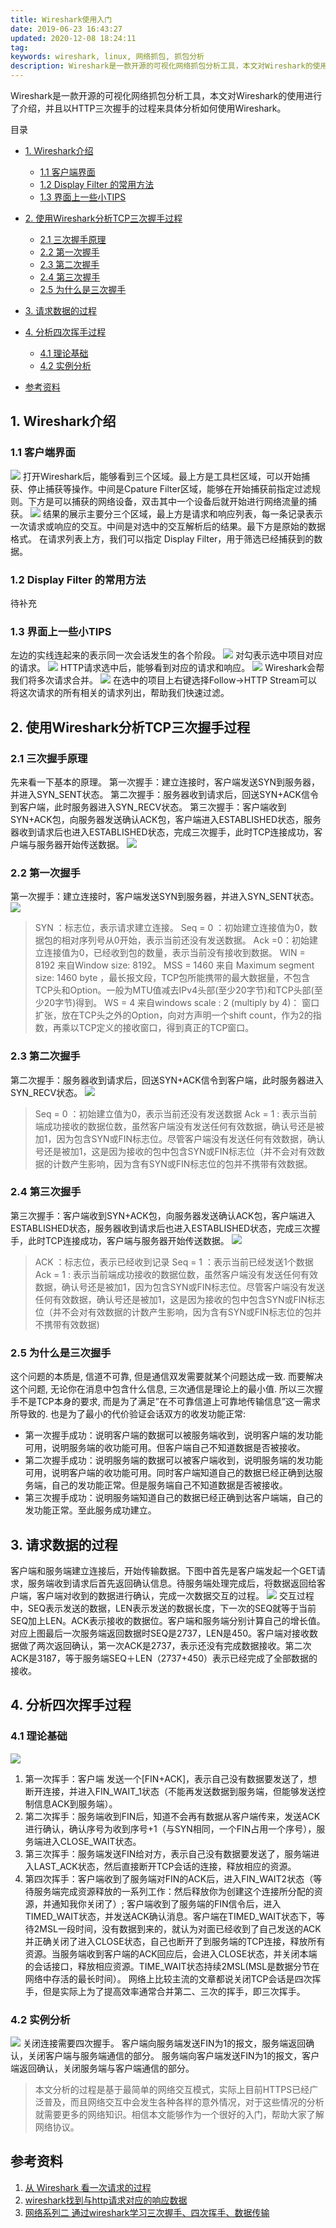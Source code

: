 ```yaml
---
title: Wireshark使用入门
date: 2019-06-23 16:43:27
updated: 2020-12-08 18:24:11
tag: 
keywords: wireshark, linux, 网络抓包, 抓包分析
description: Wireshark是一款开源的可视化网络抓包分析工具，本文对Wireshark的使用进行了介绍，并且以HTTP三次握手的过程来具体分析如何使用Wireshark。
---
```


Wireshark是一款开源的可视化网络抓包分析工具，本文对Wireshark的使用进行了介绍，并且以HTTP三次握手的过程来具体分析如何使用Wireshark。

<!-- more -->

目录

* [1. Wireshark介绍](#1-wireshark介绍)
  * [1.1 客户端界面](#11-客户端界面)
  * [1.2 Display Filter 的常用方法](#12-display-filter-的常用方法)
  * [1.3 界面上一些小TIPS](#13-界面上一些小tips)

* [2. 使用Wireshark分析TCP三次握手过程](#2-使用wireshark分析tcp三次握手过程)
  * [2.1 三次握手原理](#21-三次握手原理)
  * [2.2 第一次握手](#22-第一次握手)
  * [2.3 第二次握手](#23-第二次握手)
  * [2.4 第三次握手](#24-第三次握手)
  * [2.5 为什么是三次握手](#25-为什么是三次握手)

* [3. 请求数据的过程](#3-请求数据的过程)
* [4. 分析四次挥手过程](#4-分析四次挥手过程)
  * [4.1 理论基础](#41-理论基础)
  * [4.2 实例分析](#42-实例分析)

* [参考资料](#参考资料)



## 1. Wireshark介绍

### 1.1 客户端界面

![](20190623-wireshark-tcp-http/39469-20190623164341744-1675801967.png)
打开Wireshark后，能够看到三个区域。最上方是工具栏区域，可以开始捕获、停止捕获等操作。中间是Cpature Filter区域，能够在开始捕获前指定过滤规则。下方是可以捕获的网络设备，双击其中一个设备后就开始进行网络流量的捕获。
![](20190623-wireshark-tcp-http/39469-20190623164405118-1187167593.png)
结果的展示主要分三个区域，最上方是请求和响应列表，每一条记录表示一次请求或响应的交互。中间是对选中的交互解析后的结果。最下方是原始的数据格式。
在请求列表上方，我们可以指定 Display Filter，用于筛选已经捕获到的数据。

### 1.2 Display Filter 的常用方法
待补充

### 1.3 界面上一些小TIPS
左边的实线连起来的表示同一次会话发生的各个阶段。
![](20190623-wireshark-tcp-http/39469-20190623164445658-1001676679.png)
对勾表示选中项目对应的请求。
![](20190623-wireshark-tcp-http/39469-20190623164525930-937728395.png)
HTTP请求选中后，能够看到对应的请求和响应。
![](20190623-wireshark-tcp-http/39469-20190623164542934-609310321.png)
Wireshark会帮我们将多次请求合并。
![](20190623-wireshark-tcp-http/39469-20190623164559288-259932833.png)
在选中的项目上右键选择Follow->HTTP Stream可以将这次请求的所有相关的请求列出，帮助我们快速过滤。

## 2. 使用Wireshark分析TCP三次握手过程

### 2.1 三次握手原理
先来看一下基本的原理。
第一次握手：建立连接时，客户端发送SYN到服务器，并进入SYN_SENT状态。
第二次握手：服务器收到请求后，回送SYN+ACK信令到客户端，此时服务器进入SYN_RECV状态。
第三次握手：客户端收到SYN+ACK包，向服务器发送确认ACK包，客户端进入ESTABLISHED状态，服务器收到请求后也进入ESTABLISHED状态，完成三次握手，此时TCP连接成功，客户端与服务器开始传送数据。
![](20190623-wireshark-tcp-http/39469-20190623164716586-1129658078.png)

### 2.2 第一次握手
第一次握手：建立连接时，客户端发送SYN到服务器，并进入SYN_SENT状态。
![](20190623-wireshark-tcp-http/39469-20190623164745118-1762839127.png)

> SYN ：标志位，表示请求建立连接。
Seq = 0 ：初始建立连接值为0，数据包的相对序列号从0开始，表示当前还没有发送数据。
Ack =0：初始建立连接值为0，已经收到包的数量，表示当前没有接收到数据。
WIN = 8192 来自Window size: 8192。
MSS = 1460 来自 Maximum segment size: 1460 byte ，最长报文段，TCP包所能携带的最大数据量，不包含TCP头和Option。一般为MTU值减去IPv4头部(至少20字节)和TCP头部(至少20字节)得到。
WS = 4 来自windows scale : 2 (multiply by 4)： 窗口扩张，放在TCP头之外的Option，向对方声明一个shift count，作为2的指数，再乘以TCP定义的接收窗口，得到真正的TCP窗口。


### 2.3 第二次握手
第二次握手：服务器收到请求后，回送SYN+ACK信令到客户端，此时服务器进入SYN_RECV状态。
![](20190623-wireshark-tcp-http/39469-20190623164804092-1996445194.png)

> Seq = 0 ：初始建立值为0，表示当前还没有发送数据
Ack = 1 : 表示当前端成功接收的数据位数，虽然客户端没有发送任何有效数据，确认号还是被加1，因为包含SYN或FIN标志位。尽管客户端没有发送任何有效数据，确认号还是被加1，这是因为接收的包中包含SYN或FIN标志位（并不会对有效数据的计数产生影响，因为含有SYN或FIN标志位的包并不携带有效数据。


### 2.4 第三次握手
第三次握手：客户端收到SYN+ACK包，向服务器发送确认ACK包，客户端进入ESTABLISHED状态，服务器收到请求后也进入ESTABLISHED状态，完成三次握手，此时TCP连接成功，客户端与服务器开始传送数据。
![](20190623-wireshark-tcp-http/39469-20190623164821126-325502215.png)

> ACK ：标志位，表示已经收到记录
Seq = 1 ：表示当前已经发送1个数据
Ack = 1 : 表示当前端成功接收的数据位数，虽然客户端没有发送任何有效数据，确认号还是被加1，因为包含SYN或FIN标志位。尽管客户端没有发送任何有效数据，确认号还是被加1，这是因为接收的包中包含SYN或FIN标志位（并不会对有效数据的计数产生影响，因为含有SYN或FIN标志位的包并不携带有效数据)


### 2.5 为什么是三次握手
这个问题的本质是, 信道不可靠, 但是通信双发需要就某个问题达成一致. 而要解决这个问题, 无论你在消息中包含什么信息, 三次通信是理论上的最小值. 所以三次握手不是TCP本身的要求, 而是为了满足”在不可靠信道上可靠地传输信息”这一需求所导致的.
也是为了最小的代价验证会话双方的收发功能正常:

* 第一次握手成功：说明客户端的数据可以被服务端收到，说明客户端的发功能可用，说明服务端的收功能可用。但客户端自己不知道数据是否被接收。
* 第二次握手成功：说明服务端的数据可以被客户端收到，说明服务端的发功能可用，说明客户端的收功能可用。同时客户端知道自己的数据已经正确到达服务端，自己的发功能正常。但是服务端自己不知道数据是否被接收。
* 第三次握手成功：说明服务端知道自己的数据已经正确到达客户端端，自己的发功能正常。至此服务成功建立。

## 3. 请求数据的过程
客户端和服务端建立连接后，开始传输数据。下图中首先是客户端发起一个GET请求，服务端收到请求后首先返回确认信息。待服务端处理完成后，将数据返回给客户端，客户端对收到的数据进行确认，完成一次数据交互的过程。
![](20190623-wireshark-tcp-http/39469-20190623164841260-2073101580.png)
交互过程中，SEQ表示发送的数据，LEN表示发送的数据长度，下一次的SEQ就等于当前SEQ加上LEN。ACK表示接收的数据位。客户端和服务端分别计算自己的增长值。对应上图最后一次服务端返回数据时SEQ是2737，LEN是450。客户端对接收数据做了两次返回确认，第一次ACK是2737，表示还没有完成数据接收。第二次ACK是3187，等于服务端SEQ＋LEN（2737+450）表示已经完成了全部数据的接收。

## 4. 分析四次挥手过程

### 4.1 理论基础
![](20190623-wireshark-tcp-http/39469-20190623164916812-262875897.png)

1. 第一次挥手：客户端 发送一个[FIN+ACK]，表示自己没有数据要发送了，想断开连接，并进入FIN_WAIT_1状态（不能再发送数据到服务端，但能够发送控制信息ACK到服务端）。
2. 第二次挥手：服务端收到FIN后，知道不会再有数据从客户端传来，发送ACK进行确认，确认序号为收到序号+1（与SYN相同，一个FIN占用一个序号），服务端进入CLOSE_WAIT状态。
3. 第三次挥手：服务端发送FIN给对方，表示自己没有数据要发送了，服务端进入LAST_ACK状态，然后直接断开TCP会话的连接，释放相应的资源。
4. 第四次挥手：客户端收到了服务端对FIN的ACK后，进入FIN_WAIT2状态（等待服务端完成资源释放的一系列工作：然后释放你为创建这个连接所分配的资源，并通知我你关闭了）; 客户端收到了服务端的FIN信令后，进入TIMED_WAIT状态，并发送ACK确认消息。客户端在TIMED_WAIT状态下，等待2MSL一段时间，没有数据到来的，就认为对面已经收到了自己发送的ACK并正确关闭了进入CLOSE状态，自己也断开了到服务端的TCP连接，释放所有资源。当服务端收到客户端的ACK回应后，会进入CLOSE状态，并关闭本端的会话接口，释放相应资源。TIME_WAIT状态持续2MSL(MSL是数据分节在网络中存活的最长时间）。
网络上比较主流的文章都说关闭TCP会话是四次挥手，但是实际上为了提高效率通常合并第二、三次的挥手，即三次挥手。

### 4.2 实例分析
![](20190623-wireshark-tcp-http/39469-20190623164937872-136901119.png)
关闭连接需要四次握手。
客户端向服务端发送FIN为1的报文，服务端返回确认，关闭客户端与服务端通信的部分。
服务端向客户端发送FIN为1的报文，客户端返回确认，关闭服务端与客户端通信的部分。

> 本文分析的过程是基于最简单的网络交互模式，实际上目前HTTPS已经广泛普及，而且网络交互中会发生各种各样的意外情况，对于这些情况的分析就需要更多的网络知识。相信本文能够作为一个很好的入门，帮助大家了解网络协议。

## 参考资料

1. [从 Wireshark 看一次请求的过程](https://segmentfault.com/a/1190000014210812)
2. [wireshark找到与http请求对应的响应数据](https://blog.csdn.net/buyaore_wo/article/details/69787715)
3. [网络系列二 通过wireshark学习三次握手、四次挥手、数据传输](https://blog.csdn.net/hry2015/article/details/79006671)













